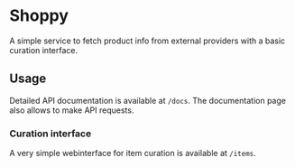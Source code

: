 # Shoppy

A simple service to fetch product info from external providers with a basic curation interface.

## Usage

Detailed API documentation is available at `/docs`.
The documentation page also allows to make API requests.

### Curation interface

A very simple webinterface for item curation is available at `/items`.
